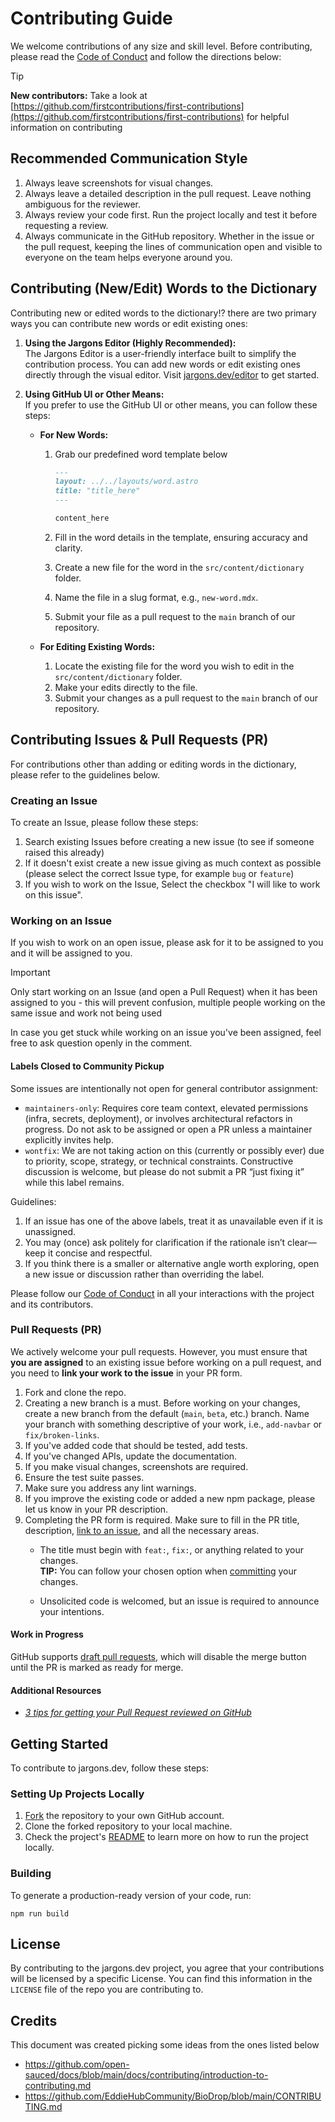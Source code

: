 # Contributing Guide

We welcome contributions of any size and skill level. Before contributing,
please read the [Code of Conduct](./code-of-conduct.md) and follow the directions below:

> [!Tip]
> **New contributors:** Take a look at [https://github.com/firstcontributions/first-contributions](https://github.com/firstcontributions/first-contributions) for helpful information on contributing

## Recommended Communication Style

1. Always leave screenshots for visual changes.
2. Always leave a detailed description in the pull request. Leave nothing ambiguous for the reviewer.
3. Always review your code first. Run the project locally and test it before requesting a review.
4. Always communicate in the GitHub repository. Whether in the issue or the pull request, keeping the lines of communication open and visible to everyone on the team helps everyone around you.

## Contributing (New/Edit) Words to the Dictionary

Contributing new or edited words to the dictionary!? there are two primary ways you can contribute new words or edit existing ones:

1. **Using the Jargons Editor (Highly Recommended):**  
   The Jargons Editor is a user-friendly interface built to simplify the contribution process. You can add new words or edit existing ones directly through the visual editor. Visit [jargons.dev/editor](https://jargons.dev/editor) to get started.

2. **Using GitHub UI or Other Means:**  
   If you prefer to use the GitHub UI or other means, you can follow these steps:
   - **For New Words:**
     1. Grab our predefined word template below

        ```md
        ---
        layout: ../../layouts/word.astro
        title: "title_here"
        ---

        content_here
        ```

     2. Fill in the word details in the template, ensuring accuracy and clarity.
     3. Create a new file for the word in the `src/content/dictionary` folder.
     4. Name the file in a slug format, e.g., `new-word.mdx`.
     5. Submit your file as a pull request to the `main` branch of our repository.

   - **For Editing Existing Words:**
     1. Locate the existing file for the word you wish to edit in the `src/content/dictionary` folder.
     2. Make your edits directly to the file.
     3. Submit your changes as a pull request to the `main` branch of our repository.

## Contributing Issues & Pull Requests (PR)

For contributions other than adding or editing words in the dictionary, please refer to the guidelines below.

### Creating an Issue

To create an Issue, please follow these steps:

1. Search existing Issues before creating a new issue (to see if someone raised this already)
2. If it doesn't exist create a new issue giving as much context as possible (please select the correct Issue type, for example `bug` or `feature`)
3. If you wish to work on the Issue, Select the checkbox "I will like to work on this issue".

### Working on an Issue

If you wish to work on an open issue, please ask for it to be assigned to you and it will be assigned to you.

> [!Important]  
> Only start working on an Issue (and open a Pull Request) when it has been assigned to you - this will prevent confusion, multiple people working on the same issue and work not being used

In case you get stuck while working on an issue you've been assigned, feel free to ask question openly in the comment.

#### Labels Closed to Community Pickup

Some issues are intentionally not open for general contributor assignment:

- `maintainers-only`: Requires core team context, elevated permissions (infra, secrets, deployment), or involves architectural refactors in progress. Do not ask to be assigned or open a PR unless a maintainer explicitly invites help.
- `wontfix`: We are not taking action on this (currently or possibly ever) due to priority, scope, strategy, or technical constraints. Constructive discussion is welcome, but please do not submit a PR “just fixing it” while this label remains.

Guidelines:

1. If an issue has one of the above labels, treat it as unavailable even if it is unassigned.
2. You may (once) ask politely for clarification if the rationale isn’t clear—keep it concise and respectful.
3. If you think there is a smaller or alternative angle worth exploring, open a new issue or discussion rather than overriding the label.

Please follow our [Code of Conduct](./code-of-conduct.md) in all your interactions with the project and its contributors.

### Pull Requests (PR)

We actively welcome your pull requests. However, you must ensure that **you are assigned** to an existing issue before working on a pull request, and you need to **link your work to the issue** in your PR form.

1. Fork and clone the repo.
2. Creating a new branch is a must. Before working on your changes, create a new branch from the default (`main`, `beta`, etc.) branch. Name your branch with something descriptive of your work, i.e., `add-navbar` or `fix/broken-links`.
3. If you've added code that should be tested, add tests.
4. If you've changed APIs, update the documentation.
5. If you make visual changes, screenshots are required.
6. Ensure the test suite passes.
7. Make sure you address any lint warnings.
8. If you improve the existing code or added a new npm package, please let us know in your PR description.
9. Completing the PR form is required. Make sure to fill in the PR title, description, [link to an issue](https://help.github.com/en/github/writing-on-github/autolinked-references-and-urls), and all the necessary areas.
   - The title must begin with `feat:`, `fix:`, or anything related to your changes. <br /> **TIP:** You can follow your chosen option when [committing](#commits) your changes.

   - Unsolicited code is welcomed, but an issue is required to announce your intentions.

#### Work in Progress

GitHub supports [draft pull requests](https://github.blog/2019-02-14-introducing-draft-pull-requests/), which will disable the merge button until the PR is marked as ready for merge.

#### Additional Resources

- _[3 tips for getting your Pull Request reviewed on GitHub](https://youtu.be/cuMeC-eZJJ4)_

## Getting Started

To contribute to jargons.dev, follow these steps:

### Setting Up Projects Locally

1. [Fork](https://docs.github.com/en/get-started/quickstart/fork-a-repo) the repository to your own GitHub account.
2. Clone the forked repository to your local machine.
3. Check the project's [README](./README.md) to learn more on how to run the project locally.

### Building

To generate a production-ready version of your code, run:

```shell
npm run build
```

## License

By contributing to the jargons.dev project, you agree that your contributions will be licensed
by a specific License. You can find this information in the `LICENSE` file of the repo you are contributing to.

## Credits

This document was created picking some ideas from the ones listed below

- https://github.com/open-sauced/docs/blob/main/docs/contributing/introduction-to-contributing.md
- https://github.com/EddieHubCommunity/BioDrop/blob/main/CONTRIBUTING.md
